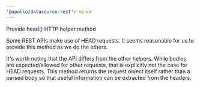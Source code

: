 ```yaml
---
'@apollo/datasource-rest': minor
---
```


Provide head() HTTP helper method

Some REST APIs make use of HEAD requests. It seems reasonable for us to provide this method as we do the others.

It's worth noting that the API differs from the other helpers. While bodies are expected/allowed for other requests, that is explicitly not the case for HEAD requests. This method returns the request object itself rather than a parsed body so that useful information can be extracted from the headers.
